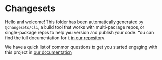# Changesets

Hello and welcome! This folder has been automatically generated by `@changesets/cli`, a build tool that works with multi-package repos, or single-package repos
to help you version and publish your code. You can find the full documentation for it [in our repository](https://github.com/changesets/changesets)

We have a quick list of common questions to get you started engaging with this project in
[our documentation](https://github.com/changesets/changesets/blob/main/docs/common-questions.md)
